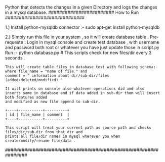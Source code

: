 
Python that detects the changes in a given Directory and logs the changes in a mysql database.
######################## How to Run #############################

1.)	Install python-mysqldb connector :-
	sudo apt-get install python-mysqldb

2.)	Simply run this file in your system , so it will create database table .
	Pre-requeste : Login in mysql console and create test database , with username and password both root or whatever you have just update those in script.py
	Run :- 
	python database.py # This scripts check for new files/dir every 3 seconds .

	This will create table files in database test with following schema:-
	where file_name = "name of file." and
	comment = " information about dir/sub-dir/files (added/deleted/modified) "

    It will prints on console also whatever operations did and also inserts same in database and if data added in sub-dir then will insert both features added 
    and modified as new file append to sub-dir.

	+----+-----------+----------+
	| id | file_name | comment  |
	+----+-----------+----------+

	This script will treat your current path as source path and checks files/dir/sub-dir from that dir and
	prints all file/dir names in mysql wherever you when create/modify/rename file/data . 

################################################################

